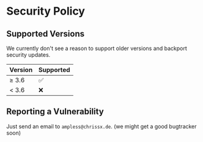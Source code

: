 # Security Policy

## Supported Versions

We currently don't see a reason to support older versions and backport
security updates.

| Version | Supported          |
| ------- | ------------------ |
| ≥ 3.6   | :white_check_mark: |
| < 3.6   | :x:                |

## Reporting a Vulnerability

Just send an email to `ampless@chrissx.de`.
(we might get a good bugtracker soon)
